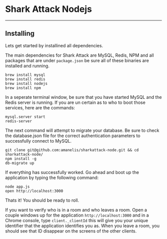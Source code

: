 # Shark Attack Nodejs
---

## Installing
Lets get started by installined all dependencies.

The main dependencies for Shark Attack are MySQL, Redis, NPM and all packages that are under `package.json` be sure all of these binaries are installed and running.

	brew install mysql
	brew install redis
	brew install nodejs
	brew install npm
	
In a seperate terminal window, be sure that you have started MySQL and the Redis server is running. If you are un certain as to who to boot those services, here are the commands:

	mysql.server start
	redis-server

The next command will attempt to migrate your database. Be sure to check the database.json file for the correct authentication parameters to successfully connect to MySQL. 
	
	git clone git@github.com:amanelis/sharkattack-node.git && cd sharkattack-node/
	npm install -g 	
	db-migrate up
	
If everything has successfully worked. Go ahead and boot up the application by typing the following command:	

	node app.js
	open http://localhost:3000
	
Thats it! You should be ready to roll.

If you want to verify who is in a room and who leaves a room. Open a couple windows up for the application `http://localhost:3000` and in a Chrome console, type `client._clientId` this will give you your unique identifier that the application identifies you as. When you leave a room, you should see that ID disappear on the screens of the other clients.

